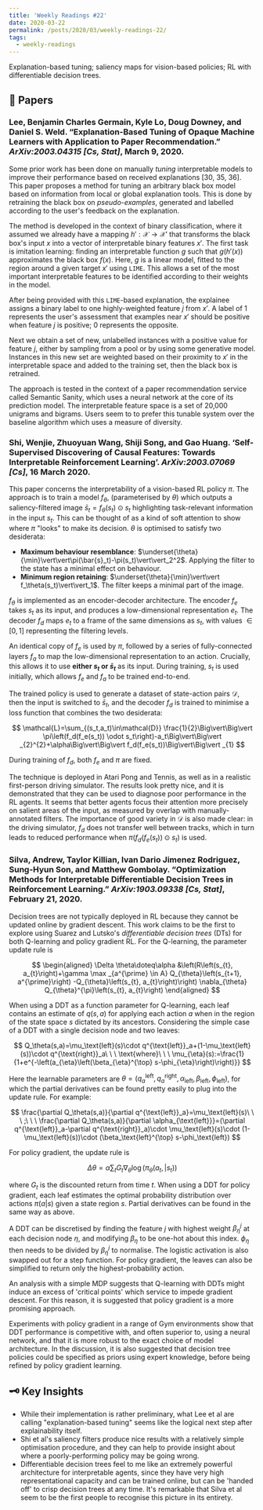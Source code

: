 ```yaml
---
title: 'Weekly Readings #22'
date: 2020-03-22
permalink: /posts/2020/03/weekly-readings-22/
tags:
  - weekly-readings
---
```


Explanation-based tuning; saliency maps for vision-based policies; RL with differentiable decision trees.


## 📝 Papers

### Lee, Benjamin Charles Germain, Kyle Lo, Doug Downey, and Daniel S. Weld. “Explanation-Based Tuning of Opaque Machine Learners with Application to Paper Recommendation.” *ArXiv:2003.04315 [Cs, Stat]*, March 9, 2020.

Some prior work has been done on manually *tuning* interpretable models to improve their performance based on received explanations [30, 35, 36]. This paper proposes a method for tuning an arbitrary black box model based on information from local or global explanation tools. This is done by retraining the black box on *pseudo-examples*, generated and labelled according to the user's feedback on the explanation.

The method is developed in the context of binary classification, where it assumed we already have a mapping $h':\mathcal{X}\rightarrow \mathcal{X}'$ that transforms the black box's input $x$ into a vector of interpretable binary features $x'$. The first task is imitation learning: finding an interpretable function $g$ such that $g(h'(x))$ approximates the black box $f(x)$. Here, $g$ is a linear model, fitted to the region around a given target $x'$ using `LIME`. This allows a set of the most important interpretable features to be identified according to their weights in the model.

After being provided with this `LIME`-based explanation, the explainee assigns a binary label to one highly-weighted feature $j$ from $x'$. A label of $1$ represents the user's assessment that examples near $x'$ should be positive when feature $j$ is positive; $0$ represents the opposite.

Next we obtain a set of new, unlabelled instances with a positive value for feature $j$, either by sampling from a pool or by using some generative model. Instances in this new set are weighted based on their proximity to $x'$ in the interpretable space and added to the training set, then the black box is retrained.

The approach is tested in the context of a paper recommendation service called Semantic Sanity, which uses a neural network at the core of its prediction model. The interpretable feature space is a set of 20,000 unigrams and bigrams. Users seem to to prefer this tunable system over the baseline algorithm which uses a measure of diversity.

### Shi, Wenjie, Zhuoyuan Wang, Shiji Song, and Gao Huang. ‘Self-Supervised Discovering of Causal Features: Towards Interpretable Reinforcement Learning’. *ArXiv:2003.07069 [Cs]*, 16 March 2020.

This paper concerns the interpretability of a vision-based RL policy $\pi$. The approach is to train a model $f_\theta$, (parameterised by $\theta$) which outputs a saliency-filtered image $\bar{s}_t=f_\theta(s_t)\odot s_t$ highlighting task-relevant information in the input $s_t$. This can be thought of as a kind of soft attention to show where $\pi$ "looks" to make its decision. $\theta$ is optimised to satisfy two desiderata:

- **Maximum behaviour resemblance**: $\underset{\theta}{\min}\vert\vert\pi(\bar{s}_t)-\pi(s_t)\vert\vert_2^2$. Applying the filter to the state has a minimal effect on behaviour.
- **Minimum region retaining**: $\underset{\theta}{\min}\vert\vert f_\theta(s_t)\vert\vert_1$. The filter keeps a minimal part of the image.

$f_\theta$ is implemented as an encoder-decoder architecture. The encoder $f_e$ takes $s_t$ as its input, and produces a low-dimensional representation $e_t$. The decoder $f_d$ maps $e_t$ to a frame of the same dimensions as $s_t$, with values $\in [0,1]$ representing the filtering levels.

An identical copy of $f_e$ is used by $\pi$, followed by a series of fully-connected layers $f_a$ to map the low-dimensional representation to an action. Crucially, this allows it to use **either $s_t$ or $\bar{s}_t$** as its input. During training, $s_t$ is used initially, which allows $f_e$ and $f_a$ to be trained end-to-end. 

The trained policy is used to generate a dataset of state-action pairs $\mathcal{D}$, then the input is switched to $\bar{s}_t$, and the decoder $f_d$ is trained to minimise a loss function that combines the two desiderata:

$$
\mathcal{L}=\sum_{(s_t,a_t)\in\mathcal{D}} \frac{1}{2}\Big\vert\Big\vert \pi\left(f_d(f_e(s_t)) \odot s_t\right)-a_t\Big\vert\Big\vert _{2}^{2}+\alpha\Big\vert\Big\vert  f_d(f_e(s_t))\Big\vert\Big\vert _{1}
$$

During training of $f_d$, both $f_e$ and $\pi$ are fixed. 

The technique is deployed in Atari Pong and Tennis, as well as in a realistic first-person driving simulator. The results look pretty nice, and it is demonstrated that they can be used to diagnose poor performance in the RL agents. It seems that better agents focus their attention more precisely on salient areas of the input, as measured by overlap with manually-annotated filters. The importance of good variety in $\mathcal{D}$ is also made clear: in the driving simulator, $f_d$ does not transfer well between tracks, which in turn leads to reduced performance when $\pi\left(f_d(f_e(s_t)) \odot s_t\right)$ is used.

### Silva, Andrew, Taylor Killian, Ivan Dario Jimenez Rodriguez, Sung-Hyun Son, and Matthew Gombolay. “Optimization Methods for Interpretable Differentiable Decision Trees in Reinforcement Learning.” *ArXiv:1903.09338 [Cs, Stat]*, February 21, 2020.

Decision trees are not typically deployed in RL because they cannot be updated online by gradient descent. This work claims to be the first to explore using Suarez and Lutsko's *differentiable decision trees* (DTs) for both Q-learning and policy gradient RL. For the Q-learning, the parameter update rule is

$$
\begin{aligned}
\Delta \theta\doteq\alpha &\left(R\left(s_{t}, a_{t}\right)+\gamma \max _{a^{\prime} \in A} Q_{\theta}\left(s_{t+1}, a^{\prime}\right)
-Q_{\theta}\left(s_{t}, a_{t}\right)\right) \nabla_{\theta} Q_{\theta}^{\pi}\left(s_{t}, a_{t}\right)
\end{aligned}
$$

When using a DDT as a function parameter for Q-learning, each leaf contains an estimate of $q(s,a)$ for applying each action $a$ when in the region of the state space $s$ dictated by its ancestors. Considering the simple case of a DDT with a single decision node and two leaves:

$$
Q_\theta(s,a)=\mu_\text{left}(s)\cdot q^{\text{left}}_a+(1-\mu_\text{left}(s))\cdot q^{\text{right}}_a\ \ \ \text{where}\ \ \ \mu_{\eta}(s):=\frac{1}{1+e^{-\left(a_{\eta}\left(\beta_{\eta}^{\top} s-\phi_{\eta}\right)\right)}}
$$

Here the learnable parameters are $\theta=(q^{\text{left}}_a,q^{\text{right}}_a,\alpha_\text{left},\beta_\text{left},\phi_\text{left})$, for which the partial derivatives can be found pretty easily to plug into the update rule. For example:

$$
\frac{\partial Q_\theta(s,a)}{\partial q^{\text{left}}_a}=\mu_\text{left}(s)\ \ \ ;\ \ \ \frac{\partial Q_\theta(s,a)}{\partial \alpha_{\text{left}}}=(\partial q^{\text{left}}_a-\partial q^{\text{right}}_a)\cdot \mu_\text{left}(s)\cdot (1-\mu_\text{left}(s))\cdot (\beta_\text{left}^{\top} s-\phi_\text{left})
$$

For policy gradient, the update rule is

$$
\Delta \theta=\alpha \sum_{t} G_{t} \nabla_{\theta} \log \left(\pi_{\theta}\left(a_{t}, \vert s_{t}\right)\right)
$$

where $G_t$ is the discounted return from time $t$. When using a DDT for policy gradient, each leaf estimates the optimal probability distribution over actions $\pi(a\vert s)$ given a state region $s$. Partial derivatives can be found in the same way as above.

A DDT can be discretised by finding the feature $j$ with highest weight $\beta^j_\eta$ at each decision node $\eta$, and modifying $\beta_\eta$ to be one-hot about this index. $\phi_\eta$ then needs to be divided by $\beta^j_\eta$ to normalise. The logistic activation is also swapped out for a step function. For policy gradient, the leaves can also be simplified to return only the highest-probability action.

An analysis with a simple MDP suggests that Q-learning with DDTs might induce an excess of 'critical points' which service to impede gradient descent. For this reason, it is suggested that policy gradient is a more promising approach.

Experiments with policy gradient in a range of Gym environments show that DDT performance is competitive with, and often superior to, using a neural network, and that it is more robust to the exact choice of model architecture. In the discussion, it is also suggested that decision tree policies could be specified as priors using expert knowledge, before being refined by policy gradient learning.

## 🗝️  Key Insights

- While their implementation is rather preliminary, what Lee et al are calling "explanation-based tuning" seems like the logical next step after explainability itself. 
- Shi et al's saliency filters produce nice results with a relatively simple optimisation procedure, and they can help to provide insight about where a poorly-performing policy may be going wrong.
- Differentiable decision trees feel to me like an extremely powerful architecture for interpretable agents, since they have very high representational capacity and can be trained online, but can be 'handed off' to crisp decision trees at any time. It's remarkable that Silva et al seem to be the first people to recognise this picture in its entirety. 
